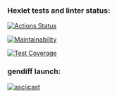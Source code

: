 ### Hexlet tests and linter status:
[![Actions Status](https://github.com/LosVetaliy/frontend-project-46/workflows/hexlet-check/badge.svg)](https://github.com/LosVetaliy/frontend-project-46/actions)

[![Maintainability](https://api.codeclimate.com/v1/badges/069dd49af2c2d1d5dec1/maintainability)](https://codeclimate.com/github/LosVetaliy/frontend-project-46/maintainability)

[![Test Coverage](https://api.codeclimate.com/v1/badges/069dd49af2c2d1d5dec1/test_coverage)](https://codeclimate.com/github/LosVetaliy/frontend-project-46/test_coverage)

### gendiff launch:
[![asciicast](https://asciinema.org/a/y0HtJF38PV9jDWCl5mzUQtO03.svg)](https://asciinema.org/a/y0HtJF38PV9jDWCl5mzUQtO03)